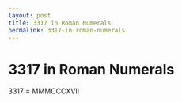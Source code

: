 ```yaml
---
layout: post
title: 3317 in Roman Numerals
permalink: 3317-in-roman-numerals
---
```


# 3317 in Roman Numerals

3317 = MMMCCCXVII
